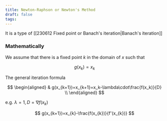 ```yaml
---
title: Newton-Raphson or Newton's Method
draft: false
tags:
---
```


It is a type of [[230612 Fixed point or Banach's iteration|Banach's iteration]] 
### Mathematically
We assume that there is a fixed point $k$ in the domain of $x$ such that

$$
g(x_k) = x_k
$$

The general iteration formula 

$$
\begin{aligned}
& g(x_{k+1})=x_{k+1}=x_k-\lambda\cdot\frac{f(x_k)}{D} \\
\end{aligned}
$$

$\text { e.g. } \lambda=1, D=\nabla f\left(x_k\right)$
 
$$
g(x_{k+1})=x_{k}-\frac{f(x_{k})}{f'(x_{k})}
$$

